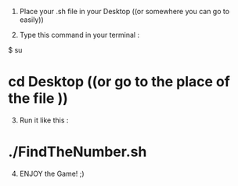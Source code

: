 

1) Place your .sh file in your Desktop ((or somewhere you can go to easily))

2) Type this command in your terminal :
   
  $ su
  
  # cd Desktop ((or go to the place of the file ))

3) Run it like this :

  # ./FindTheNumber.sh

4) ENJOY the Game! ;)
  
